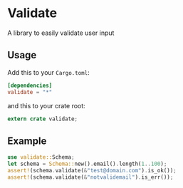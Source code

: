 # Validate

A library to easily validate user input

## Usage

Add this to your `Cargo.toml`:

```toml
[dependencies]
validate = "*"
```

and this to your crate root:

```rust
extern crate validate;
```

## Example

```rust
use validate::Schema;
let schema = Schema::new().email().length(1..100);
assert!(schema.validate(&"test@domain.com").is_ok());
assert!(schema.validate(&"notvalidemail").is_err());